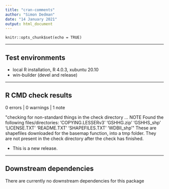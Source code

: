 ```yaml
---
title: "cran-comments"
author: "Simon Dedman"
date: "14 January 2021"
output: html_document
---
```


```{r setup, include=FALSE}
knitr::opts_chunk$set(echo = TRUE)
```

***

## Test environments
* local R installation, R 4.0.3, xubuntu 20.10
* win-builder (devel and release)

***

## R CMD check results

0 errors | 0 warnings | 1 note

"checking for non-standard things in the check directory ... NOTE
  Found the following files/directories:
    ‘COPYING.LESSERv3’ ‘GSHHG.zip’ ‘GSHHS_shp’ ‘LICENSE.TXT’ ‘README.TXT’
    ‘SHAPEFILES.TXT’ ‘WDBII_shp’"
These are shapefiles downloaded for the basemap function, into a tmp folder.
They are not present in the check directory after the check has finished.

* This is a new release.

***

## Downstream dependencies

There are currently no downstream dependencies for this package
